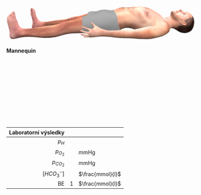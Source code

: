 
<div class="w3-row">
<div class="w3-half w3-large">

<!--bdl-remote-value remoteurl="http://patf-lab06.lf1.cuni.cz:5000/lungsim" interval="10000" id="lungsim" inputs="rate;muscle_pressure;blend_duration;compliance;peep;resistance;run"></bdl-remote-value>
<bdl-remote-value remoteurl="http://patf-lab06.lf1.cuni.cz:5000/cardiohelp" interval="10000" id="cardiohelp" inputs="p_art;p_ven;temp;dot_v"></bdl-remote-value>
<bdl-remote-value remoteurl="http://patf-lab06.lf1.cuni.cz:5000/manequin" interval="10000" id="manequin"></bdl-remote-value-->
![body](body.png)

**Mannequin <bdl-checkbox id="run" default="true" titlemin="STOPPED" titlemax="RUNNING"></bdl-checkbox><br/>**

<bdl-fmi id="idfmi" fpslimit="10" fmuspeed="10" mode="" src="modelECMO_ECMOSimNoReg.js" fminame="modelECMO_ECMOSimNoReg" tolerance="0.000001" starttime="0" fstepsize="1" guid="{1dfd8846-2f82-40f8-8b34-bd76b3a3c1ea}" valuereferences="905971254,905971208,905972945,905972991,905970845,905970846,905970441,905969984,905970885,905973946,905973162,905970848,905972838,100666550,905973350,905974145,905973985,905971304,637535866,905970438,905969981,905970882,905971135" valuelabels="pO2Arteries.partialPressure,pCO2Arteries.partialPressure,pO2Veins.partialPressure,pCO2Veins.partialPressure,Tissue.chemicalSolution.bloodGases.pO2,Tissue.chemicalSolution.bloodGases.pCO2,Veins.chemicalSolution.bloodGases.sO2,Arteries.chemicalSolution.bloodGases.sO2,Tissue.chemicalSolution.bloodGases.sO2,pH_Veins.pH,pH_Arteries.pH,Tissue.chemicalSolution.bloodGases.pH,flowMeasureCardiacOutput.volumeFlowRate,MinuteVolume.SolutionFlow,flowMeasureAlveols.volumeFlowRate,flowMeasureECMO.volumeFlowRate,flowMeasureSweep.volumeFlowRate,pressureArterial.pressure,PressureVeins.pressure,Veins.chemicalSolution.bloodGases.cHCO3,Arteries.chemicalSolution.bloodGases.cHCO3,Tissue.chemicalSolution.bloodGases.cHCO3,pO2_tissue.temperature" inputs="id1,16777223,1,1,0;id2,16777224,1,7998000,0;id3,16777225,1,7998000,0;rate,16777226,1,60,0;id5,16777227,1,1000000,0;id6,16777228,1,1000000,0;id7,16777232,1,1,0;id8,16777233,1,1,0;id9,16777234,1,60000000,0;id10,16777235,1,1,0" inputlabels="Shunts,StarlingLeft,StarlingRight,RR,TV,DV,VAV,RPM,SWEEP,FiO2"></bdl-fmi>

<!--bdl-range id="rate" min="0" max="100" default="7" step="0.5" title="breath rate [1/min]"></bdl-range><br/-->
<div class="w3-hide">
<bdl-range id="blend_duration" min="1" max="10" default="4" step="1" title="how many breaths to change value [1]"></bdl-range><br/>
<bdl-range id="compliance" min="0.5" max="250" default="50" step="0.5" title="Compliance [ml/cmH2O]"></bdl-range><br/>
<bdl-range id="muscle_pressure" min="0" max="100" default="33" title="Muscle Pressure [cmH2O]"></bdl-range><br/>
<bdl-range id="peep" min="4" max="8" default="5" title="Initial pressure [cmH2O]"></bdl-range><br/>
<bdl-range id="resistance" min="8" max="150" default="35" title="Resistance [cmH2O/(l.s)]"></bdl-range><br/>
</div>

<bdl-buttonparams title="1. Start respiration failure" ids="id1,rate,id5,id6" values="0.38,17,576,400"></bdl-buttonparams>

<bdl-range id="id6" title="Death space volume [ml]" min="0" max="2500" default="150" step="10" maxlength="8"></bdl-range><br/>
<bdl-range id="id1" title="Fraction of P-L shunts [0-1]" min="0" max="1" default="0.02" step="0.02" maxlength="8"></bdl-range><br/>

<bdl-buttonparams title="2. Start response in breath rate and volume" ids="blend_duration,compliance,muscle_pressure,peep,resistance,rate,id5" values="4,30,14,5,39,38,501"></bdl-buttonparams>

<bdl-range id="rate" min="0" max="100" default="17" step="0.5" title="breath rate [1/min]"></bdl-range><br/>
<bdl-range id="id5" title="Breath volume [ml]" min="100" max="2500" default="576" step="1" maxlength="8" fromid="lungsim" refindex="7"></bdl-range>

<bdl-buttonparams title="3. Normalize all" ids="id1,id2,id3,rate,id5,id6,id8,id9" values="0.02,1.25,1.25,17,576,150,0,0"></bdl-buttonparams>

</div>
<div class="w3-half">

<div class="w3-khaki w3-xlarge w3-padding w3-margin">

|Laboratorní výsledky | | |
|----:|----:|---|
| $p_H$ |   <bdl-value fromid="idfmi" refindex="9" default="7.12" title="default 7.12"></bdl-value> |
| $p_{O_2}$ |   <bdl-value fromid="idfmi" refindex="2" default="60" title="default 60" convertor="1,133.322"></bdl-value>| mmHg|
| $p_{CO_2}$ |  <bdl-value fromid="idfmi" refindex="3" default="80" title="default 80" convertor="1,133.322"></bdl-value>| mmHg|
| $[HCO_3^-]$ |    <bdl-value fromid="idfmi" refindex="20" default="25" title="default 25"></bdl-value>| $\frac{mmol}{l}$ |
| BE | 1| $\frac{mmol}{l}$ |

</div>
<bdl-sachart fromid="idfmi" refindex="9,3" convertors="1,1,0;1,133.322"></bdl-sachart> 

</div>
</div>
<div class="w3-row">
<div class="w3-third">
<bdl-chartjs-time id="id12" width="390" height="160" fromid="idfmi" labels="Venous sO2, Arterial sO2,Mixed sO2" initialdata="" refindex="6" refvalues="3" convertors="x*100;x*100;x*100"></bdl-chartjs-time>
</div>
<div class="w3-third">
<bdl-chartjs-time id="id13" width="390" height="160" fromid="idfmi" labels="Venous pH,Arterial pH,Mixed pH" initialdata="" refindex="9" refvalues="3"></bdl-chartjs-time>
</div>
<div class="w3-third">
<bdl-chartjs-time id="id14" width="390" height="160" fromid="idfmi" labels="Venous HCO3,Arterial HCO3,Mixed HCO3" initialdata="" refindex="19" refvalues="3" convertors=""></bdl-chartjs-time>
</div></div>

<!--
Kazuistika 1. (Model – akutní stav, snížená alveolární ventilace z plicní obstrukce a snížená difuze plynů z intersticiálního zánětu.)
A. 60-letý pán je přijat do nemocnice s akutním zápalem plic, Dlouholetý kuřák.
Horečka, dušnost
Labolatorní hodnoty:
–         pH   7.12
–         pO2   60 mmHg
–         pCO2   80 mmHg
–         HCO3-     25 mmol/ l
–         BE = 1 mmol/L
Otázka:  O jakou poruchu se jedná?
•          Jaké jsou její pravděpodobné příčiny?
 
B. Pokračování (Model – chronický stav, snížená alveolární ventilace z dlouhodobé plicní obstrukce)
O pár let později, tento muž přichází do vaší ambulance
•          Již několik let sledován pro chronickou bronchitis a emfyzém (COPD)
•          Nepociťuje větší dušnost než obvykle
•          Laboratorní hodnoty:
–         pH   7.32
–         pO2   60 mmHg
–         pCO2   80 mmHg
–         HCO3-     32 mmol/ l
–         BE = 12 mmol/L
Otázka:  O jakou poruchu se jedná?
Jaké jsou její pravděpodobné příčiny? 
-->